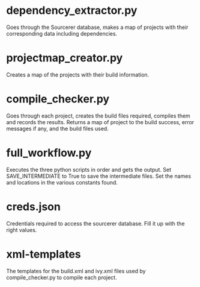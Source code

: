 dependency_extractor.py
=====================
Goes through the Sourcerer database, makes a map of projects with their corresponding data including dependencies.

projectmap_creator.py
=====================
Creates a map of the projects with their build information.

compile_checker.py
=====================
Goes through each project, creates the build files required, compiles them and records the results. Returns a map of project to the build success, error messages if any, and the build files used.

full_workflow.py
=====================
Executes the three python scripts in order and gets the output.
Set SAVE_INTERMEDIATE to True to save the intermediate files. Set the names and locations in the various constants found.

creds.json
=====================
Credentials required to access the sourcerer database. Fill it up with the right values.

xml-templates
=====================
The templates for the build.xml and ivy.xml files used by compile_checker.py to compile each project.